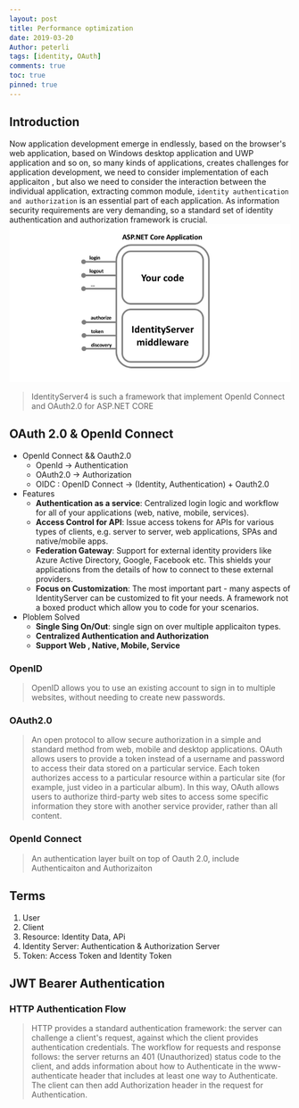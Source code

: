 ```yaml
---
layout: post
title: Performance optimization
date: 2019-03-20
Author: peterli
tags: [identity, OAuth]
comments: true
toc: true
pinned: true
---
```


## Introduction

Now application development emerge in endlessly, based on the browser's web application, based on Windows desktop application and UWP application and so on, so many kinds of applications, creates challenges for application development, we need to consider implementation of each applicaiton , but also we need to consider the interaction between the individual application, extracting common module, `identity authentication and authorization` is an essential part of each application. As information security requirements are very demanding, so a standard set of identity authentication and authorization framework is crucial.
![idserver]

[idserver]: https://raw.githubusercontent.com/pitt430/blog/master/images/identity/intro.png "Logo Title Text 2"

> IdentityServer4 is such a framework that implement OpenId Connect and OAuth2.0 for ASP.NET CORE

## OAuth 2.0 & OpenId Connect

- OpenId Connect && Oauth2.0
  - OpenId -> Authentication
  - OAuth2.0 -> Authorization
  - OIDC : OpenID Connect -> (Identity, Authentication) + Oauth2.0
- Features
  - **Authentication as a service**: Centralized login logic and workflow for all of your applications (web, native, mobile, services).
  - **Access Control for API**: Issue access tokens for APIs for various types of clients, e.g. server to server, web applications, SPAs and native/mobile apps.
  - **Federation Gateway**: Support for external identity providers like Azure Active Directory, Google, Facebook etc. This shields your applications from the details of how to connect to these external providers.
  - **Focus on Customization**: The most important part - many aspects of IdentityServer can be customized to fit your needs. A framework not a boxed product which allow you to code for your scenarios.
- Ploblem Solved
  - **Single Sing On/Out**: single sign on over multiple applicaiton types.
  - **Centralized Authentication and Authorization**
  - **Support Web , Native, Mobile, Service**

### OpenID

> OpenID allows you to use an existing account to sign in to multiple websites, without needing to create new passwords.

### OAuth2.0

> An open protocol to allow secure authorization in a simple and standard method from web, mobile and desktop applications.
> OAuth allows users to provide a token instead of a username and password to access their data stored on a particular service. Each token authorizes access to a particular resource within a particular site (for example, just video in a particular album). In this way, OAuth allows users to authorize third-party web sites to access some specific information they store with another service provider, rather than all content.

### OpenId Connect

> An authentication layer built on top of Oauth 2.0, include Authenticaiton and Authorizaiton

## Terms

1. User
2. Client
3. Resource: Identity Data, APi
4. Identity Server: Authentication & Authorization Server
5. Token: Access Token and Identity Token

## JWT Bearer Authentication

### HTTP Authentication Flow

> HTTP provides a standard authentication framework: the server can challenge a client's request, against which the client provides authentication credentials. The workflow for requests and response follows: the server returns an 401 (Unauthorized) status code to the client, and adds information about how to Authenticate in the www-authenticate header that includes at least one way to Authenticate. The client can then add Authorization header in the request for Authentication.
